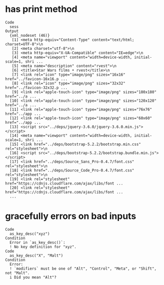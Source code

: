 # has print method

    Code
      sess
    Output
      {xml_nodeset (46)}
       [1] <meta http-equiv="Content-Type" content="text/html; charset=UTF-8">\n
       [2] <meta charset="utf-8">\n
       [3] <meta http-equiv="X-UA-Compatible" content="IE=edge">\n
       [4] <meta name="viewport" content="width=device-width, initial-scale=1, shri ...
       [5] <meta name="description" content="rvest">\n
       [6] <title>Star Wars films • rvest</title>\n
       [7] <link rel="icon" type="image/png" sizes="16x16" href="../favicon-16x16.p ...
       [8] <link rel="icon" type="image/png" sizes="32x32" href="../favicon-32x32.p ...
       [9] <link rel="apple-touch-icon" type="image/png" sizes="180x180" href="../a ...
      [10] <link rel="apple-touch-icon" type="image/png" sizes="120x120" href="../a ...
      [11] <link rel="apple-touch-icon" type="image/png" sizes="76x76" href="../app ...
      [12] <link rel="apple-touch-icon" type="image/png" sizes="60x60" href="../app ...
      [13] <script src="../deps/jquery-3.6.0/jquery-3.6.0.min.js"></script>
      [14] <meta name="viewport" content="width=device-width, initial-scale=1, shri ...
      [15] <link href="../deps/bootstrap-5.2.2/bootstrap.min.css" rel="stylesheet">\n
      [16] <script src="../deps/bootstrap-5.2.2/bootstrap.bundle.min.js"></script>
      [17] <link href="../deps/Source_Sans_Pro-0.4.7/font.css" rel="stylesheet">\n
      [18] <link href="../deps/Source_Code_Pro-0.4.7/font.css" rel="stylesheet">\n
      [19] <link rel="stylesheet" href="https://cdnjs.cloudflare.com/ajax/libs/font ...
      [20] <link rel="stylesheet" href="https://cdnjs.cloudflare.com/ajax/libs/font ...
      ...

# gracefully errors on bad inputs

    Code
      as_key_desc("xyz")
    Condition
      Error in `as_key_desc()`:
      ! No key definition for "xyz".
    Code
      as_key_desc("X", "Malt")
    Condition
      Error:
      ! `modifiers` must be one of "Alt", "Control", "Meta", or "Shift", not "Malt".
      i Did you mean "Alt"?

